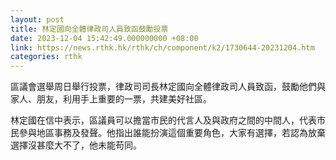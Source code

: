 ```yaml
---
layout: post
title: 林定國向全體律政司人員致函鼓勵投票
date: 2023-12-04 15:42:49.000000000 +08:00
link: https://news.rthk.hk/rthk/ch/component/k2/1730644-20231204.htm
categories: rthk
---
```


區議會選舉周日舉行投票，律政司司長林定國向全體律政司人員致函，鼓勵他們與家人、朋友，利用手上重要的一票，共建美好社區。

林定國在信中表示，區議員可以擔當市民的代言人及與政府之間的中間人，代表市民參與地區事務及發聲。他指出誰能扮演這個重要角色，大家有選擇，若認為放棄選擇沒甚麼大不了，他未能苟同。
